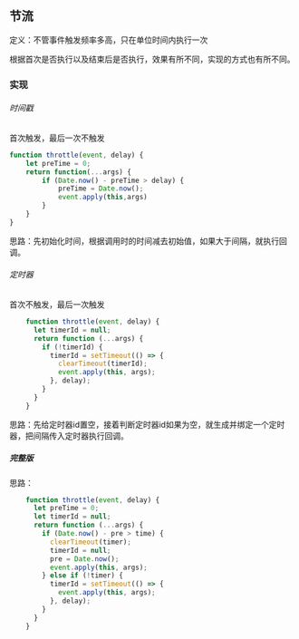 ## 节流
定义：不管事件触发频率多高，只在单位时间内执行一次

根据首次是否执行以及结束后是否执行，效果有所不同，实现的方式也有所不同。
### 实现

###### 时间戳
首次触发，最后一次不触发
```js
function throttle(event, delay) {
    let preTime = 0;
    return function(...args) {
        if (Date.now() - preTime > delay) {
            preTime = Date.now();
            event.apply(this,args)
        }
    }
}
```
思路：先初始化时间，根据调用时的时间减去初始值，如果大于间隔，就执行回调。



###### 定时器
首次不触发，最后一次触发
``` js
    function throttle(event, delay) {
      let timerId = null;
      return function (...args) {
        if (!timerId) {
          timerId = setTimeout(() => {
            clearTimeout(timerId);
            event.apply(this, args);
          }, delay);
        }
      }
    }
```
思路：先给定时器id置空，接着判断定时器id如果为空，就生成并绑定一个定时器，把间隔传入定时器执行回调。


##### 完整版
思路：

```js
    function throttle(event, delay) {
      let preTime = 0;
      let timerId = null;
      return function (...args) {
        if (Date.now() - pre > time) {
          clearTimeout(timer);
          timerId = null;
          pre = Date.now();
          event.apply(this, args);
        } else if (!timer) {
          timerId = setTimeout(() => {
            event.apply(this, args);
          }, delay);
        }
      }
    }
```

